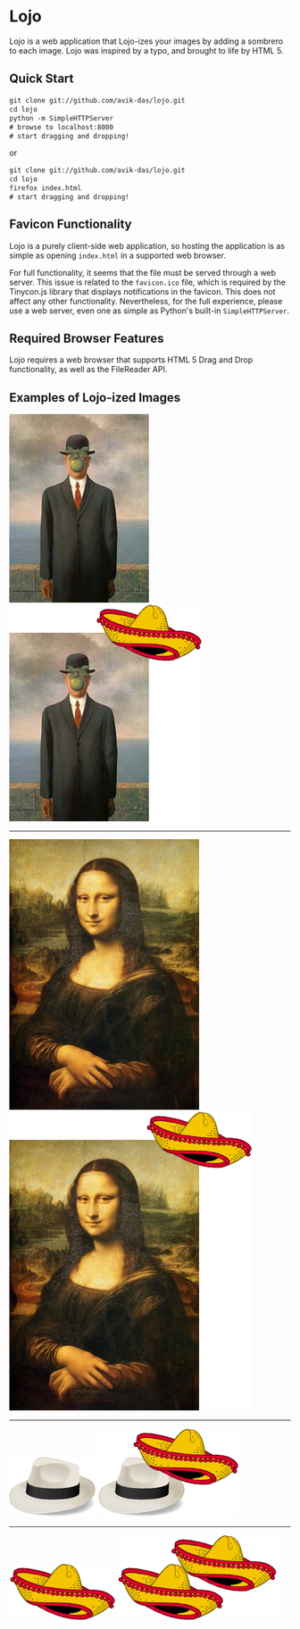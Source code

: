 Lojo
====

Lojo is a web application that Lojo-izes your images by adding a sombrero to
each image. Lojo was inspired by a typo, and brought to life by HTML 5.

Quick Start
-----------

    git clone git://github.com/avik-das/lojo.git
    cd lojo
    python -m SimpleHTTPServer
    # browse to localhost:8000
    # start dragging and dropping!

or

    git clone git://github.com/avik-das/lojo.git
    cd lojo
    firefox index.html
    # start dragging and dropping!

Favicon Functionality
---------------------

Lojo is a purely client-side web application, so hosting the application is as
simple as opening `index.html` in a supported web browser.

For full functionality, it seems that the file must be served through a web
server. This issue is related to the `favicon.ico` file, which is required by
the Tinycon.js library that displays notifications in the favicon. This does
not affect any other functionality. Nevertheless, for the full experience,
please use a web server, even one as simple as Python's built-in
`SimpleHTTPServer`.

Required Browser Features
-------------------------

Lojo requires a web browser that supports HTML 5 Drag and Drop functionality,
as well as the FileReader API.

Examples of Lojo-ized Images
----------------------------

![](http://github.com/avik-das/lojo/raw/master/test-images/magritte.jpg)
![](http://github.com/avik-das/lojo/raw/master/test-images/magritte-lojoized.png)

-------------------------------------------------------------------------------

![](http://github.com/avik-das/lojo/raw/master/test-images/mona-lisa.jpg)
![](http://github.com/avik-das/lojo/raw/master/test-images/mona-lisa-lojoized.png)

-------------------------------------------------------------------------------

![](http://github.com/avik-das/lojo/raw/master/test-images/sinatra-logo.png)
![](http://github.com/avik-das/lojo/raw/master/test-images/sinatra-logo-lojoized.png)

-------------------------------------------------------------------------------

![](http://github.com/avik-das/lojo/raw/master/test-images/sombrero.png)
![](http://github.com/avik-das/lojo/raw/master/test-images/sombrero-lojoized.png)
